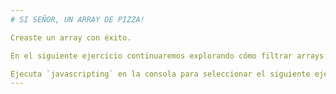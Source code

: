 ```yaml
---
# SI SEÑOR, UN ARRAY DE PIZZA!

Creaste un array con éxito.

En el siguiente ejercicio continuaremos explorando cómo filtrar arrays.

Ejecuta `javascripting` en la consola para seleccionar el siguiente ejercicio.
---
```

